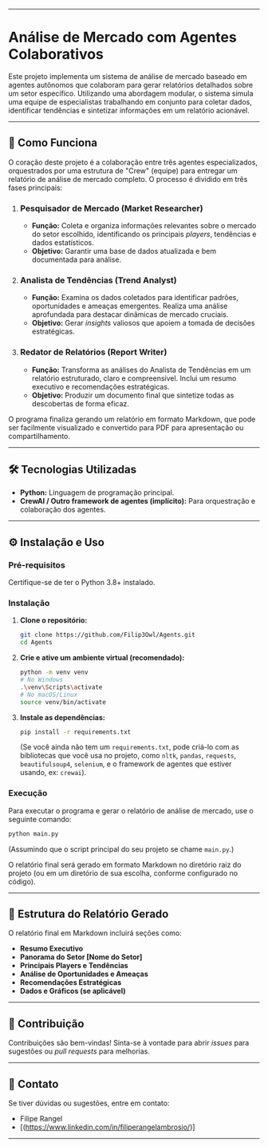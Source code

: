 -----

# Análise de Mercado com Agentes Colaborativos

Este projeto implementa um sistema de análise de mercado baseado em agentes autônomos que colaboram para gerar relatórios detalhados sobre um setor específico. Utilizando uma abordagem modular, o sistema simula uma equipe de especialistas trabalhando em conjunto para coletar dados, identificar tendências e sintetizar informações em um relatório acionável.

-----

## 🚀 Como Funciona

O coração deste projeto é a colaboração entre três agentes especializados, orquestrados por uma estrutura de "Crew" (equipe) para entregar um relatório de análise de mercado completo. O processo é dividido em três fases principais:

1.  ### **Pesquisador de Mercado (Market Researcher)**

      * **Função:** Coleta e organiza informações relevantes sobre o mercado do setor escolhido, identificando os principais *players*, tendências e dados estatísticos.
      * **Objetivo:** Garantir uma base de dados atualizada e bem documentada para análise.

2.  ### **Analista de Tendências (Trend Analyst)**

      * **Função:** Examina os dados coletados para identificar padrões, oportunidades e ameaças emergentes. Realiza uma análise aprofundada para destacar dinâmicas de mercado cruciais.
      * **Objetivo:** Gerar *insights* valiosos que apoiem a tomada de decisões estratégicas.

3.  ### **Redator de Relatórios (Report Writer)**

      * **Função:** Transforma as análises do Analista de Tendências em um relatório estruturado, claro e compreensível. Inclui um resumo executivo e recomendações estratégicas.
      * **Objetivo:** Produzir um documento final que sintetize todas as descobertas de forma eficaz.

O programa finaliza gerando um relatório em formato Markdown, que pode ser facilmente visualizado e convertido para PDF para apresentação ou compartilhamento.

-----

## 🛠️ Tecnologias Utilizadas

  * **Python:** Linguagem de programação principal.
  * **CrewAI / Outro framework de agentes (implícito):** Para orquestração e colaboração dos agentes.

-----

## ⚙️ Instalação e Uso

### Pré-requisitos

Certifique-se de ter o Python 3.8+ instalado.

### Instalação

1.  **Clone o repositório:**
    ```bash
    git clone https://github.com/Filip3Owl/Agents.git
    cd Agents
    ```
2.  **Crie e ative um ambiente virtual (recomendado):**
    ```bash
    python -m venv venv
    # No Windows
    .\venv\Scripts\activate
    # No macOS/Linux
    source venv/bin/activate
    ```
3.  **Instale as dependências:**
    ```bash
    pip install -r requirements.txt
    ```
    (Se você ainda não tem um `requirements.txt`, pode criá-lo com as bibliotecas que você usa no projeto, como `nltk`, `pandas`, `requests`, `beautifulsoup4`, `selenium`, e o framework de agentes que estiver usando, ex: `crewai`).

### Execução

Para executar o programa e gerar o relatório de análise de mercado, use o seguinte comando:

```bash
python main.py
```

(Assumindo que o script principal do seu projeto se chame `main.py`.)

O relatório final será gerado em formato Markdown no diretório raiz do projeto (ou em um diretório de sua escolha, conforme configurado no código).

-----

## 📄 Estrutura do Relatório Gerado

O relatório final em Markdown incluirá seções como:

  * **Resumo Executivo**
  * **Panorama do Setor [Nome do Setor]**
  * **Principais Players e Tendências**
  * **Análise de Oportunidades e Ameaças**
  * **Recomendações Estratégicas**
  * **Dados e Gráficos (se aplicável)**

-----

## 🤝 Contribuição

Contribuições são bem-vindas\! Sinta-se à vontade para abrir *issues* para sugestões ou *pull requests* para melhorias.

-----

## 📧 Contato

Se tiver dúvidas ou sugestões, entre em contato:

  * Filipe Rangel
  * [(https://www.linkedin.com/in/filiperangelambrosio/)]

-----
